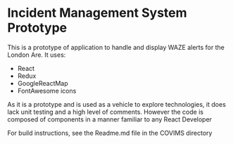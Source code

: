 # Incident Management System Prototype

This is a prototype of application to handle and display WAZE alerts for the London Are. It uses:

* React
* Redux
* GoogleReactMap
* FontAwesome icons

As it is a prototype and is used as a vehicle to explore technologies, it does lack unit testing and a high level of comments. However the code is composed of components in a manner familiar to any React Developer

For build instructions, see the Readme.md file in the COVIMS directory
